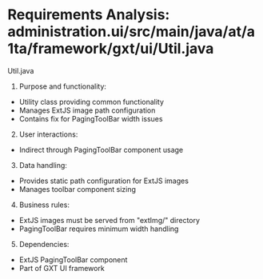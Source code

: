 # Requirements Analysis: administration.ui/src/main/java/at/a1ta/framework/gxt/ui/Util.java

Util.java
1. Purpose and functionality:
- Utility class providing common functionality
- Manages ExtJS image path configuration
- Contains fix for PagingToolBar width issues

2. User interactions:
- Indirect through PagingToolBar component usage

3. Data handling:
- Provides static path configuration for ExtJS images
- Manages toolbar component sizing

4. Business rules:
- ExtJS images must be served from "extImg/" directory
- PagingToolBar requires minimum width handling

5. Dependencies:
- ExtJS PagingToolBar component
- Part of GXT UI framework